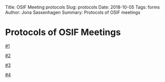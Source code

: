 Title: OSIF Meeting protocols
Slug: protocols
Date: 2018-10-05
Tags: forms
Author: Jona Sassenhagen
Summary: Protocols of OSIF meetings

# Protocols of OSIF Meetings

[#1](resources/protocols/p1.pdf)

[#2](resources/protocols/p2.pdf)

[#3](resources/protocols/p3.pdf)

[#4](resources/protocols/p4.pdf)


